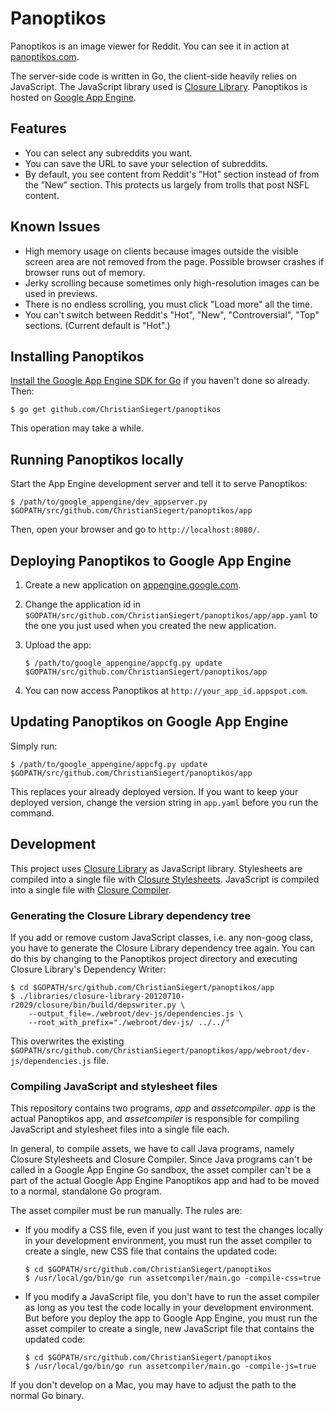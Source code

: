 # Panoptikos

Panoptikos is an image viewer for Reddit. You can see it in action at [panoptikos.com](http://www.panoptikos.com/).

The server-side code is written in Go, the client-side heavily relies on JavaScript. The JavaScript library used is [Closure Library](https://developers.google.com/closure/library/). Panoptikos is hosted on [Google App Engine](https://developers.google.com/appengine/).

## Features

* You can select any subreddits you want.
* You can save the URL to save your selection of subreddits.
* By default, you see content from Reddit's ”Hot” section instead of from the ”New” section. This protects us largely from trolls that post NSFL content.

## Known Issues

* High memory usage on clients because images outside the visible screen area are not removed from the page. Possible browser crashes if browser runs out of memory.
* Jerky scrolling because sometimes only high-resolution images can be used in previews.
* There is no endless scrolling, you must click "Load more" all the time.
* You can't switch between Reddit's "Hot", "New", "Controversial", "Top" sections. (Current default is "Hot".)

## Installing Panoptikos

[Install the Google App Engine SDK for Go](https://developers.google.com/appengine/downloads#Google_App_Engine_SDK_for_Go) if you haven't done so already. Then:

	$ go get github.com/ChristianSiegert/panoptikos

This operation may take a while.

## Running Panoptikos locally

Start the App Engine development server and tell it to serve Panoptikos:

	$ /path/to/google_appengine/dev_appserver.py $GOPATH/src/github.com/ChristianSiegert/panoptikos/app

Then, open your browser and go to `http://localhost:8080/`.

## Deploying Panoptikos to Google App Engine

1. Create a new application on [appengine.google.com](https://appengine.google.com/).
2. Change the application id in `$GOPATH/src/github.com/ChristianSiegert/panoptikos/app/app.yaml` to the one you just used when you created the new application.
3. Upload the app:

	```
	$ /path/to/google_appengine/appcfg.py update $GOPATH/src/github.com/ChristianSiegert/panoptikos/app
	```

4. You can now access Panoptikos at `http://your_app_id.appspot.com`.

## Updating Panoptikos on Google App Engine

Simply run:

	$ /path/to/google_appengine/appcfg.py update $GOPATH/src/github.com/ChristianSiegert/panoptikos/app

This replaces your already deployed version. If you want to keep your deployed version, change the version string in `app.yaml` before you run the command.

## Development

This project uses [Closure Library](https://developers.google.com/closure/library/) as JavaScript library. Stylesheets are compiled into a single file with [Closure Stylesheets](http://code.google.com/p/closure-stylesheets/). JavaScript is compiled into a single file with [Closure Compiler](https://developers.google.com/closure/compiler/).

### Generating the Closure Library dependency tree

If you add or remove custom JavaScript classes, i.e. any non-goog class, you have to generate the Closure Library dependency tree again. You can do this by changing to the Panoptikos project directory and executing Closure Library's Dependency Writer:

	$ cd $GOPATH/src/github.com/ChristianSiegert/panoptikos/app
	$ ./libraries/closure-library-20120710-r2029/closure/bin/build/depswriter.py \
		--output_file=./webroot/dev-js/dependencies.js \
		--root_with_prefix="./webroot/dev-js/ ../../"

This overwrites the existing `$GOPATH/src/github.com/ChristianSiegert/panoptikos/app/webroot/dev-js/dependencies.js` file.

### Compiling JavaScript and stylesheet files

This repository contains two programs, _app_ and _assetcompiler_. _app_ is the actual Panoptikos app, and _assetcompiler_ is responsible for compiling JavaScript and stylesheet files into a single file each.

In general, to compile assets, we have to call Java programs, namely Closure Stylesheets and Closure Compiler. Since Java programs can't be called in a Google App Engine Go sandbox, the asset compiler can't be a part of the actual Google App Engine Panoptikos app and had to be moved to a normal, standalone Go program.

The asset compiler must be run manually. The rules are:

* If you modify a CSS file, even if you just want to test the changes locally in your development environment, you must run the asset compiler to create a single, new CSS file that contains the updated code:

	```
	$ cd $GOPATH/src/github.com/ChristianSiegert/panoptikos
	$ /usr/local/go/bin/go run assetcompiler/main.go -compile-css=true
	```

* If you modify a JavaScript file, you don't have to run the asset compiler as long as you test the code locally in your development environment. But before you deploy the app to Google App Engine, you must run the asset compiler to create a single, new JavaScript file that contains the updated code:

	```
	$ cd $GOPATH/src/github.com/ChristianSiegert/panoptikos
	$ /usr/local/go/bin/go run assetcompiler/main.go -compile-js=true
	```

If you don't develop on a Mac, you may have to adjust the path to the normal Go binary.
